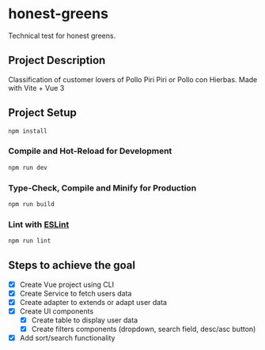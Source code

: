 # honest-greens

Technical test for honest greens.

## Project Description

Classification of customer lovers of Pollo Piri Piri or Pollo con Hierbas. Made with Vite + Vue 3

## Project Setup

```sh
npm install
```

### Compile and Hot-Reload for Development

```sh
npm run dev
```

### Type-Check, Compile and Minify for Production

```sh
npm run build
```

### Lint with [ESLint](https://eslint.org/)

```sh
npm run lint
```

## Steps to achieve the goal

- [x] Create Vue project using CLI
- [x] Create Service to fetch users data
- [x] Create adapter to extends or adapt user data
- [x] Create UI components
  - [x] Create table to display user data
  - [x] Create filters components (dropdown, search field, desc/asc button)
- [x] Add sort/search functionality
